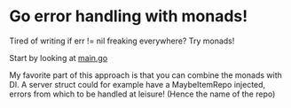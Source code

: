 # Go error handling with monads!

Tired of writing if err != nil freaking everywhere? Try monads!

Start by looking at [main.go](main.go)

My favorite part of this approach is that you can combine the monads with DI. A server struct could for example have a MaybeItemRepo injected, errors from which to be handled at leisure! (Hence the name of the repo)
